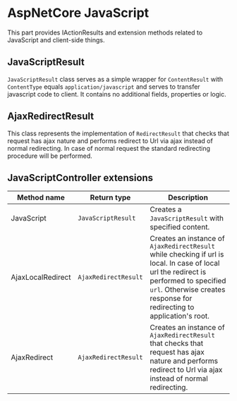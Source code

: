 # AspNetCore JavaScript

This part provides IActionResults and extension methods related to JavaScript and client-side things.

## JavaScriptResult

`JavaScriptResult` class serves as a simple wrapper for `ContentResult` with `ContentType` equals `application/javascript` and serves to transfer javascript code to client. It contains no additional fields, properties or logic.

## AjaxRedirectResult

This class represents the implementation of `RedirectResult` that checks that request has ajax nature and performs redirect to Url via ajax instead of normal redirecting. In case of normal request the standard redirecting procedure will be performed.

## JavaScriptController extensions

| Method name | Return type | Description |
| --- | --- | --- |
| JavaScript | `JavaScriptResult` | Creates a `JavaScriptResult` with specified content. |
| AjaxLocalRedirect | `AjaxRedirectResult` | Creates an instance of `AjaxRedirectResult` while checking if url is local. In case of local url the redirect is performed to specified `url`. Otherwise creates response for redirecting to application's root. |
| AjaxRedirect | `AjaxRedirectResult` | Creates an instance of `AjaxRedirectResult` that checks that request has ajax nature and performs redirect to Url via ajax instead of normal redirecting. |
